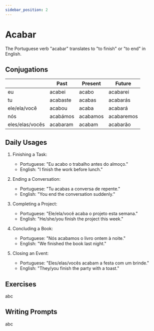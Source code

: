 ```yaml
---
sidebar_position: 2
---
```


# Acabar

The Portuguese verb "acabar" translates to "to finish" or "to end" in English.

## Conjugations

|                 | Past     | Present  | Future     |
| --------------- | -------- | -------- | ---------- |
| eu              | acabei   | acabo    | acabarei   |
| tu              | acabaste | acabas   | acabarás   |
| ele/ela/você    | acabou   | acaba    | acabará    |
| nós             | acabámos | acabamos | acabaremos |
| eles/elas/vocês | acabaram | acabam   | acabarão   |

## Daily Usages

1. Finishing a Task:

   - Portuguese: "Eu acabo o trabalho antes do almoço."
   - English: "I finish the work before lunch."

2. Ending a Conversation:

   - Portuguese: "Tu acabas a conversa de repente."
   - English: "You end the conversation suddenly."

3. Completing a Project:

   - Portuguese: "Ele/ela/você acaba o projeto esta semana."
   - English: "He/she/you finish the project this week."

4. Concluding a Book:

   - Portuguese: "Nós acabamos o livro ontem à noite."
   - English: "We finished the book last night."

5. Closing an Event:

   - Portuguese: "Eles/elas/vocês acabam a festa com um brinde."
   - English: "They/you finish the party with a toast."

## Exercises

abc

## Writing Prompts

abc
